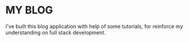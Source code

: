 # MY BLOG

I've built this blog application with help of some tutorials, for reinforce my understanding on full stack development.
